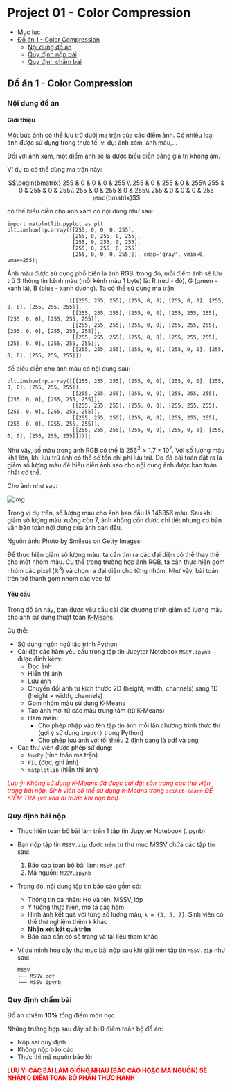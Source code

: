 # **Project 01 - Color Compression**
* Mục lục
* [Đồ án 1 - Color Compression](#c2)
    * [Nội dung đồ án](#c21)
    * [Quy định nộp bài](#c22)
    * [Quy định chấm bài](#c23)
## Đồ án 1 - Color Compression <a class="anchor" id="c2"></a>
### Nội dung đồ án <a class="anchor" id="c21"></a>
#### Giới thiệu
Một bức ảnh có thể lưu trữ dưới ma trận của các điểm ảnh. Có nhiều loại ảnh được sử dụng trong thực tế, ví dụ: ảnh xám, ảnh màu,... 

Đối với ảnh xám, một điểm ảnh sẽ là được biểu diễn bằng giá trị không âm. 

Ví dụ ta có thể dùng ma trận này:

$$\begin{bmatrix}
   255 & 0 & 0  & 0  & 255 \\ 
   255 & 0 & 255 & 0 & 255\\ 
   255 & 0 & 255 & 0 & 255\\ 
   255 & 0 & 255 & 0 & 255\\ 
   255 & 0 & 0  & 0  & 255
\end{bmatrix}$$

có thể biểu diễn cho ảnh xám có nội dung như sau:
```python!=
import matplotlib.pyplot as plt
plt.imshow(np.array([[255, 0, 0, 0, 255], 
                     [255, 0, 255, 0, 255], 
                     [255, 0, 255, 0, 255], 
                     [255, 0, 255, 0, 255], 
                     [255, 0, 0, 0, 255]]), cmap='gray', vmin=0, vmax=255);
```
Ảnh màu được sử dụng phổ biến là ảnh RGB, trong đó, mỗi điểm ảnh sẽ lưu trữ 3 thông tin kênh màu (mỗi kênh màu 1 byte) là: R (red - đỏ), G (green - xanh lá), B (blue - xanh dương). Ta có thể sử dụng ma trận:
```
                    [[[255, 255, 255], [255, 0, 0], [255, 0, 0], [255, 0, 0], [255, 255, 255]],
                     [[255, 255, 255], [255, 0, 0], [255, 255, 255], [255, 0, 0], [255, 255, 255]],
                     [[255, 255, 255], [255, 0, 0], [255, 255, 255], [255, 0, 0], [255, 255, 255]],
                     [[255, 255, 255], [255, 0, 0], [255, 255, 255], [255, 0, 0], [255, 255, 255]],
                     [[255, 255, 255], [255, 0, 0], [255, 0, 0], [255, 0, 0], [255, 255, 255]]]
```
để biểu diễn cho ảnh màu có nội dung sau:
```python!=
plt.imshow(np.array([[[255, 255, 255], [255, 0, 0], [255, 0, 0], [255, 0, 0], [255, 255, 255]],
                     [[255, 255, 255], [255, 0, 0], [255, 255, 255], [255, 0, 0], [255, 255, 255]],
                     [[255, 255, 255], [255, 0, 0], [255, 255, 255], [255, 0, 0], [255, 255, 255]],
                     [[255, 255, 255], [255, 0, 0], [255, 255, 255], [255, 0, 0], [255, 255, 255]],
                     [[255, 255, 255], [255, 0, 0], [255, 0, 0], [255, 0, 0], [255, 255, 255]]]));
```
Như vậy, số màu trong ảnh RGB có thể là $256^3 \approx 1.7 \times 10^7$. Với số lượng màu khá lớn, khi lưu trữ ảnh có thể sẽ tốn chi phí lưu trữ. Do đó bài toán đặt ra là giảm số lượng màu để biểu diễn ảnh sao cho nội dung ảnh được bảo toàn nhất có thể.

Cho ảnh như sau:

![img](https://i.ibb.co/NxrJ06N/project01-img.png)

Trong ví dụ trên, số lượng màu cho ảnh ban đầu là 145856 màu. Sau khi giảm số lượng màu xuống còn 7, ảnh không còn được chi tiết nhưng cơ bản vẫn bảo toàn nội dung của ảnh ban đầu.

Nguồn ảnh: Photo by Smileus on Getty Images·

Để thực hiện giảm số lượng màu, ta cần tìm ra các đại diện có thể thay thế cho một nhóm màu. Cụ thể trong trường hợp ảnh RGB, ta cần thực hiện gom nhóm các pixel $(\mathbb{R}^3)$ và chọn ra đại diện cho từng nhóm. Như vậy, bài toán trên trở thành gom nhóm các vec-tơ.
#### Yêu cầu
Trong đồ án này, bạn được yêu cầu cài đặt chương trình giảm số lượng màu cho ảnh sử dụng thuật toán [K-Means](https://en.wikipedia.org/wiki/K-means_clustering).

Cụ thể:
- Sử dụng ngôn ngữ lập trình Python
- Cài đặt các hàm yêu cầu trong tập tin Jupyter Notebook `MSSV.ipynb` được đính kèm:
    - Đọc ảnh
    - Hiển thị ảnh
    - Lưu ảnh
    - Chuyển đổi ảnh từ kích thước 2D (height, width, channels) sang 1D (height $\times$ width, channels)
    - Gom nhóm màu sử dụng K-Means
    - Tạo ảnh mới từ các màu trung tâm (từ K-Means)
    - Hàm main: 
        - Cho phép nhập vào tên tập tin ảnh mỗi lần chương trình thực thi (gợi ý sử dụng `input()` trong Python)
        - Cho phép lưu ảnh với tối thiểu 2 định dạng là pdf và png
- Các thư viện được phép sử dụng:
    - `NumPy` (tính toán ma trận)
    - `PIL` (đọc, ghi ảnh)
    - `matplotlib` (hiển thị ảnh)

<font style="color:red">*Lưu ý: Không sử dụng K-Means đã được cài đặt sẵn trong các thư viện trong bài nộp. Sinh viên có thể sử dụng K-Means trong `scikit-learn` ĐỂ KIỂM TRA (và xóa đi trước khi nộp bài).* </font>
### Quy định bài nộp <a class="anchor" id="c22"></a>
- Thực hiện toàn bộ bài làm trên 1 tập tin Jupyter Notebook (.ipynb)


- Bạn nộp tập tin `MSSV.zip` được nén từ thư mục MSSV chứa các tập tin sau:
    1. Báo cáo toàn bộ bài làm: `MSSV.pdf`
    2. Mã nguồn: `MSSV.ipynb`


- Trong đó, nội dung tập tin báo cáo gồm có:
    - Thông tin cá nhân: Họ và tên, MSSV, lớp
    - Ý tưởng thực hiện, mô tả các hàm
    - Hình ảnh kết quả với từng số lượng màu, `k = {3, 5, 7}`. Sinh viên có thể thử nghiệm thêm `k` khác
    - **Nhận xét kết quả trên**
    - Báo cáo cần có số trang và tài liệu tham khảo
    
- Ví dụ minh họa cây thư mục bài nộp sau khi giải nén tập tin `MSSV.zip` như sau:
    ```
    MSSV
    ├── MSSV.pdf
    └── MSSV.ipynb
    ```
### Quy định chấm bài <a class="anchor" id="c23"></a>
Đồ án chiếm **10%** tổng điểm môn học.

Những trường hợp sau đây sẽ bị 0 điểm toàn bộ đồ án:
- Nộp sai quy định
- Không nộp báo cáo
- Thực thi mã nguồn báo lỗi

<font style="color:red">**LƯU Ý: CÁC BÀI LÀM GIỐNG NHAU (BÁO CÁO HOẶC MÃ NGUỒN) SẼ NHẬN 0 ĐIỂM TOÀN BỘ PHẦN THỰC HÀNH**</font>
